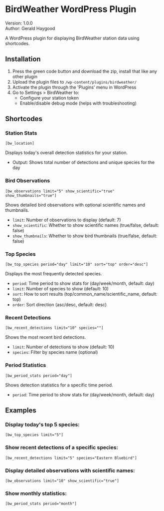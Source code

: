<h1>BirdWeather WordPress Plugin</h1>

<p>Version: 1.0.0<br>
Author: Gerald Haygood</p>

<p>A WordPress plugin for displaying BirdWeather station data using shortcodes.</p>

<h2>Installation</h2>

<ol>
    <li>Press the green code button and download the zip, install that like any other plugin
    <li>Upload the plugin files to <code>/wp-content/plugins/birdweather/</code></li>
    <li>Activate the plugin through the 'Plugins' menu in WordPress</li>
    <li>Go to Settings > BirdWeather to:
        <ul>
            <li>Configure your station token</li>
            <li>Enable/disable debug mode (helps with troubleshooting)</li>
        </ul>
    </li>
</ol>

<h2>Shortcodes</h2>

<h3>Station Stats</h3>
<pre><code>[bw_location]</code></pre>
<p>Displays today's overall detection statistics for your station.</p>
<ul>
    <li>Output: Shows total number of detections and unique species for the day</li>
</ul>

<h3>Bird Observations</h3>
<pre><code>[bw_observations limit="5" show_scientific="true" show_thumbnails="true"]</code></pre>
<p>Shows detailed bird observations with optional scientific names and thumbnails.</p>
<ul>
    <li><code>limit</code>: Number of observations to display (default: 7)</li>
    <li><code>show_scientific</code>: Whether to show scientific names (true/false, default: false)</li>
    <li><code>show_thumbnails</code>: Whether to show bird thumbnails (true/false, default: false)</li>
</ul>

<h3>Top Species</h3>
<pre><code>[bw_top_species period="day" limit="10" sort="top" order="desc"]</code></pre>
<p>Displays the most frequently detected species.</p>
<ul>
    <li><code>period</code>: Time period to show stats for (day/week/month, default: day)</li>
    <li><code>limit</code>: Number of species to show (default: 10)</li>
    <li><code>sort</code>: How to sort results (top/common_name/scientific_name, default: top)</li>
    <li><code>order</code>: Sort direction (asc/desc, default: desc)</li>
</ul>

<h3>Recent Detections</h3>
<pre><code>[bw_recent_detections limit="10" species=""]</code></pre>
<p>Shows the most recent bird detections.</p>
<ul>
    <li><code>limit</code>: Number of detections to show (default: 10)</li>
    <li><code>species</code>: Filter by species name (optional)</li>
</ul>

<h3>Period Statistics</h3>
<pre><code>[bw_period_stats period="day"]</code></pre>
<p>Shows detection statistics for a specific time period.</p>
<ul>
    <li><code>period</code>: Time period to show stats for (day/week/month, default: day)</li>
</ul>

<h2>Examples</h2>

<h3>Display today's top 5 species:</h3>
<pre><code>[bw_top_species limit="5"]</code></pre>

<h3>Show recent detections of a specific species:</h3>
<pre><code>[bw_recent_detections limit="5" species="Eastern Bluebird"]</code></pre>

<h3>Display detailed observations with scientific names:</h3>
<pre><code>[bw_observations limit="10" show_scientific="true"]</code></pre>

<h3>Show monthly statistics:</h3>
<pre><code>[bw_period_stats period="month"]</code></pre>
